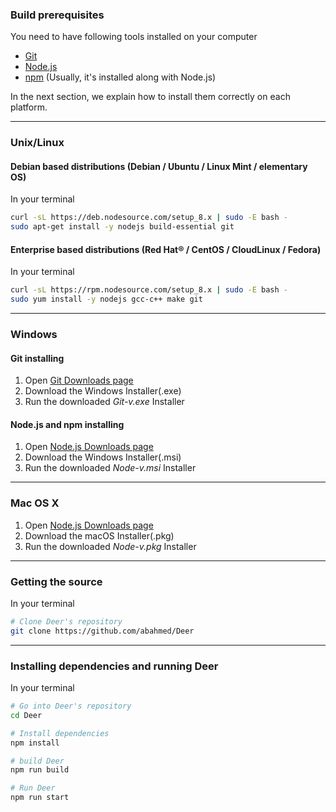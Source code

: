 ### Build prerequisites

You need to have following tools installed on your computer
+ [Git](https://git-scm.com)
+ [Node.js](https://nodejs.org/en/download/)
+ [npm](https://www.npmjs.com/) (Usually, it's installed along with Node.js)

In the next section, we explain how to install them correctly on each platform.

***

### Unix/Linux

#### Debian based distributions (Debian / Ubuntu / Linux Mint / elementary OS)
In your terminal
``` bash
curl -sL https://deb.nodesource.com/setup_8.x | sudo -E bash -
sudo apt-get install -y nodejs build-essential git
```

#### Enterprise based distributions (Red Hat® / CentOS / CloudLinux / Fedora)
In your terminal
``` bash
curl -sL https://rpm.nodesource.com/setup_8.x | sudo -E bash -
sudo yum install -y nodejs gcc-c++ make git
```

***

### Windows
#### Git installing
1. Open [Git Downloads page](https://git-scm.com/downloads)
2. Download the Windows Installer(.exe)
3. Run the downloaded _Git-v.exe_ Installer

#### Node.js and npm installing 
1. Open [Node.js Downloads page](https://nodejs.org/en/download/)
2. Download the Windows Installer(.msi)
3. Run the downloaded _Node-v.msi_ Installer

***

### Mac OS X
1. Open [Node.js Downloads page](https://nodejs.org/en/download/)
2. Download the macOS Installer(.pkg)
3. Run the downloaded _Node-v.pkg_ Installer

***

### Getting the source
In your terminal
``` bash
# Clone Deer's repository
git clone https://github.com/abahmed/Deer
```

***

### Installing dependencies and running Deer
In your terminal
``` bash
# Go into Deer's repository
cd Deer

# Install dependencies
npm install

# build Deer
npm run build

# Run Deer
npm run start
```